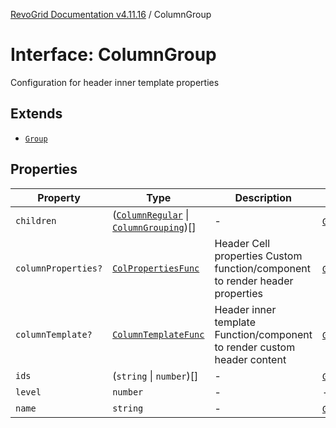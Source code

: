 [RevoGrid Documentation v4.11.16](README.md) / ColumnGroup

# Interface: ColumnGroup

Configuration for header inner template properties

## Extends

- [`Group`](Interface.Group.md)

## Properties

| Property | Type | Description | Inherited from | Defined in |
| ------ | ------ | ------ | ------ | ------ |
| `children` | ([`ColumnRegular`](Interface.ColumnRegular.md) \| [`ColumnGrouping`](TypeAlias.ColumnGrouping.md))[] | - | [`Group`](Interface.Group.md).`children` | [src/store/dataSource/data.store.ts:22](https://github.com/revolist/revogrid/blob/4a2e1c34e7e1a3d80ec42c0347cc2f82d785aa84/src/store/dataSource/data.store.ts#L22) |
| `columnProperties?` | [`ColPropertiesFunc`](TypeAlias.ColPropertiesFunc.md) | Header Cell properties Custom function/component to render header properties | [`Group`](Interface.Group.md).`columnProperties` | [src/types/interfaces.ts:120](https://github.com/revolist/revogrid/blob/4a2e1c34e7e1a3d80ec42c0347cc2f82d785aa84/src/types/interfaces.ts#L120) |
| `columnTemplate?` | [`ColumnTemplateFunc`](TypeAlias.ColumnTemplateFunc.md) | Header inner template Function/component to render custom header content | [`Group`](Interface.Group.md).`columnTemplate` | [src/types/interfaces.ts:115](https://github.com/revolist/revogrid/blob/4a2e1c34e7e1a3d80ec42c0347cc2f82d785aa84/src/types/interfaces.ts#L115) |
| `ids` | (`string` \| `number`)[] | - | [`Group`](Interface.Group.md).`ids` | [src/store/dataSource/data.store.ts:24](https://github.com/revolist/revogrid/blob/4a2e1c34e7e1a3d80ec42c0347cc2f82d785aa84/src/store/dataSource/data.store.ts#L24) |
| `level` | `number` | - | - | [src/utils/column.utils.ts:18](https://github.com/revolist/revogrid/blob/4a2e1c34e7e1a3d80ec42c0347cc2f82d785aa84/src/utils/column.utils.ts#L18) |
| `name` | `string` | - | [`Group`](Interface.Group.md).`name` | [src/store/dataSource/data.store.ts:21](https://github.com/revolist/revogrid/blob/4a2e1c34e7e1a3d80ec42c0347cc2f82d785aa84/src/store/dataSource/data.store.ts#L21) |

